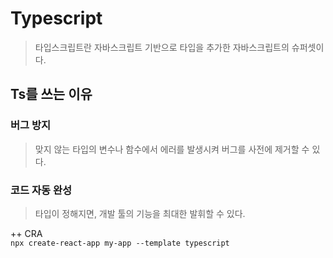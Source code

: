 # Typescript

> 타입스크립트란 자바스크립트 기반으로 타입을 추가한 자바스크립트의 슈퍼셋이다.

## Ts를 쓰는 이유

### 버그 방지

> 맞지 않는 타입의 변수나 함수에서 에러를 발생시켜 버그를 사전에 제거할 수 있다.

### 코드 자동 완성

> 타입이 정해지면, 개발 툴의 기능을 최대한 발휘할 수 있다.

++ CRA  
`npx create-react-app my-app --template typescript`
